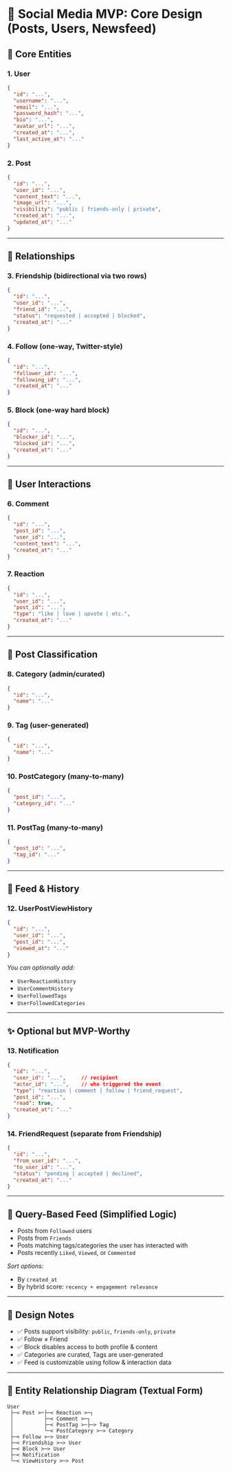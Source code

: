 # 🧠 Social Media MVP: Core Design (Posts, Users, Newsfeed)

## 🔑 Core Entities

### 1. User

```json
{
  "id": "...",
  "username": "...",
  "email": "...",
  "password_hash": "...",
  "bio": "...",
  "avatar_url": "...",
  "created_at": "...",
  "last_active_at": "..."
}
```

### 2. Post

```json
{
  "id": "...",
  "user_id": "...",
  "content_text": "...",
  "image_url": "...",
  "visibility": "public | friends-only | private",
  "created_at": "...",
  "updated_at": "..."
}
```

---

## 📌 Relationships

### 3. Friendship (bidirectional via two rows)

```json
{
  "id": "...",
  "user_id": "...",
  "friend_id": "...",
  "status": "requested | accepted | blocked",
  "created_at": "..."
}
```

### 4. Follow (one-way, Twitter-style)

```json
{
  "id": "...",
  "follower_id": "...",
  "following_id": "...",
  "created_at": "..."
}
```

### 5. Block (one-way hard block)

```json
{
  "id": "...",
  "blocker_id": "...",
  "blocked_id": "...",
  "created_at": "..."
}
```

---

## 💬 User Interactions

### 6. Comment

```json
{
  "id": "...",
  "post_id": "...",
  "user_id": "...",
  "content_text": "...",
  "created_at": "..."
}
```

### 7. Reaction

```json
{
  "id": "...",
  "user_id": "...",
  "post_id": "...",
  "type": "like | love | upvote | etc.",
  "created_at": "..."
}
```

---

## 🍿 Post Classification

### 8. Category (admin/curated)

```json
{
  "id": "...",
  "name": "..."
}
```

### 9. Tag (user-generated)

```json
{
  "id": "...",
  "name": "..."
}
```

### 10. PostCategory (many-to-many)

```json
{
  "post_id": "...",
  "category_id": "..."
}
```

### 11. PostTag (many-to-many)

```json
{
  "post_id": "...",
  "tag_id": "..."
}
```

---

## 📰 Feed & History

### 12. UserPostViewHistory

```json
{
  "id": "...",
  "user_id": "...",
  "post_id": "...",
  "viewed_at": "..."
}
```

*You can optionally add:*

- `UserReactionHistory`
- `UserCommentHistory`
- `UserFollowedTags`
- `UserFollowedCategories`

---

## ✨ Optional but MVP-Worthy

### 13. Notification

```json
{
  "id": "...",
  "user_id": "...",     // recipient
  "actor_id": "...",    // who triggered the event
  "type": "reaction | comment | follow | friend_request",
  "post_id": "...",
  "read": true,
  "created_at": "..."
}
```

### 14. FriendRequest (separate from Friendship)

```json
{
  "id": "...",
  "from_user_id": "...",
  "to_user_id": "...",
  "status": "pending | accepted | declined",
  "created_at": "..."
}
```

---

## 🚀 Query-Based Feed (Simplified Logic)

- Posts from `Followed` users
- Posts from `Friends`
- Posts matching tags/categories the user has interacted with
- Posts recently `Liked`, `Viewed`, or `Commented`

*Sort options:*

- By `created_at`
- By hybrid score: `recency + engagement relevance`

---

## 🧠 Design Notes

- ✅ Posts support visibility: `public`, `friends-only`, `private`
- ✅ Follow ≠ Friend
- ✅ Block disables access to both profile & content
- ✅ Categories are curated, Tags are user-generated
- ✅ Feed is customizable using follow & interaction data

---

## 🔗 Entity Relationship Diagram (Textual Form)

```
User
 ├─< Post >─├─< Reaction >─┐
 │          ├─< Comment >─┐
 │          ├─< PostTag >─├─> Tag
 │          └─< PostCategory >─> Category
 ├─< Follow >─> User
 ├─< Friendship >─> User
 ├─< Block >─> User
 ├─< Notification
 └─< ViewHistory >─> Post
```

